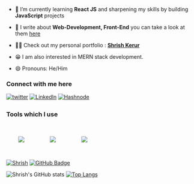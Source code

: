 
- 🌱 I’m currently learning **React JS** and sharpening my skills by building **JavaScript** projects

- 💬 I write about **Web-Development, Front-End** you can take a look at them [here](https://theshrish.hashnode.dev)

- 👨‍💻 Check out my personal portfolio : **<a href="https://shrish-kerur-theshrish46-gmailcom.vercel.app/" target="_blank">Shrish Kerur</a>**

- 😁 I am also interested in MERN stack development.

- 😄 Pronouns: He/Him

### Connect with me here  
  
  <a href="https://twitter.com/Amol_shelke09" target="_blank">
  <img src=https://img.shields.io/badge/twitter-%2300acee.svg?&style=for-the-badge&logo=twitter&logoColor=white alt=twitter style="margin-bottom: 5px;" /></a>
  
  <a href="https://www.linkedin.com/in/shrish-kerur-552584229/">
    <img alt="LinkedIn" src="https://img.shields.io/badge/linkedin-%230077B5.svg?style=for-the-badge&logo=linkedin&logoColor=white"/></a>
    
    
  <a href="https://theshrish.hashnode.dev/">
    <img alt="Hashnode" src="https://img.shields.io/badge/medium-%230077B5.svg?style=for-the-badge&logo=medium&logoColor=white"/></a>
    
<!--     
  <a href="https://medium.com/@theshrish46">
    <img alt="Hashnode" src="https://img.shields.io/badge/medium-%230077B5.svg?style=for-the-badge&logo=medium&logoColor=white"/></a> -->

### Tools which I use
<img style="padding:2rem;" align="center" src="https://skillicons.dev/icons?i=html,css,js,react" />
<img style="padding:2rem;" align="center" src="https://skillicons.dev/icons?i=git,sass,tailwind,nextjs" />
<img style="padding:2rem;" align="center" src="https://skillicons.dev/icons?i=vscode,figma,mui,github" />
  
  

<p>
  <a href="#"> <img src="https://komarev.com/ghpvc/?username=theshrish46" alt="Shrish" /></a>
  <a href="https://github.com/theshrish46?tab=followers"><img src="https://img.shields.io/github/followers/theshrish46?label=Followers&style=social" alt="GitHub Badge">    </a>
</p>

<!-- [![Anurag's GitHub stats](https://github-readme-stats.vercel.app/api?username=theshrish46)](https://github.com/theshrish46/github-readme-stats) -->

![Shrish's GitHub stats](https://github-readme-stats.vercel.app/api?username=theshrish46&show_icons=true&theme=onedark&card_width=600px&include_all_commits=true&line_height=40,)           [![Top Langs](https://github-readme-stats.vercel.app/api/top-langs/?username=theshrish46)](https://github.com/theshrish46/github-readme-stats)

<!-- [![Top Langs](https://github-readme-stats.vercel.app/api/top-langs/?username=theshrish46&layout=compact)](https://github.com/theshrish46/github-readme-stats) -->

